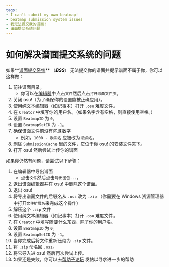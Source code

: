 ```yaml
---
tags:
- I can't submit my own beatmap!
- beatmap submission system issues
- 我无法提交我的谱面！
- 谱面提交系统问题
---
```


# 如何解决谱面提交系统的问题

如果**[谱面提交系统](/wiki/Submission)** （***BSS***） 无法提交你的谱面并提示谱面不属于你，你可以这样做：

1. 前往谱面目录。
   - 你可以在[编辑器](/wiki/Beatmap_Editor)中点击`文件`然后点击`打开歌曲文件夹`。
2. 关闭 osu!（为了确保你的设置能被正确应用）。
3. 使用纯文本编辑器（如记事本）打开 `.osu` 难度文件。
4. 在 `Creator` 中填写你的用户名。（如果名字含有空格，则直接使用空格。）
5. 设置 `BeatmapID` 为 `0`。
6. 设置 `BeatmapSetID` 为 `-1`。
7. 确保谱面文件前没有包含数字
   - 例如，`1000 - 歌曲名` 应被改为 `歌曲名`。
8. 删除 `SubmissionCache` 里的文件，它位于你 osu! 的安装文件夹下。
9. 打开 osu! 然后尝试上传你的谱面

如果你仍然有问题，请尝试以下步骤：

1. 在编辑器中导出谱面
   - 点击`文件`然后点击`导出图包...`。
2. 退出谱面编辑器并在 osu! 中删除这个谱面。
3. 退出 osu!
4. 将导出谱面文件的后缀名从 `.osz` 改为 `.zip` （你需要在 Windows 资源管理器中打开`文件扩展名`来完成这个操作）
5. 解压这个 `.zip` 文件
6. 使用纯文本编辑器（如记事本）打开 `.osu` 难度文件。
7. 在 `Creator` 中填写随便什么东西，除了你的用户名。
8. 设置 `BeatmapID` 为 `0`。
9. 设置 `BeatmapSetID` 为 `-1`。
10. 当你完成后将文件重新压缩为 `.zip` 文件。
11. 将 `.zip` 命名回 `.osz`。
12. 将它导入进 osu! 然后再次尝试上传。
13. 如果还是失败，你可以去[帮助子论坛](https://osu.ppy.sh/community/forums/5) 发帖以寻求进一步的帮助
